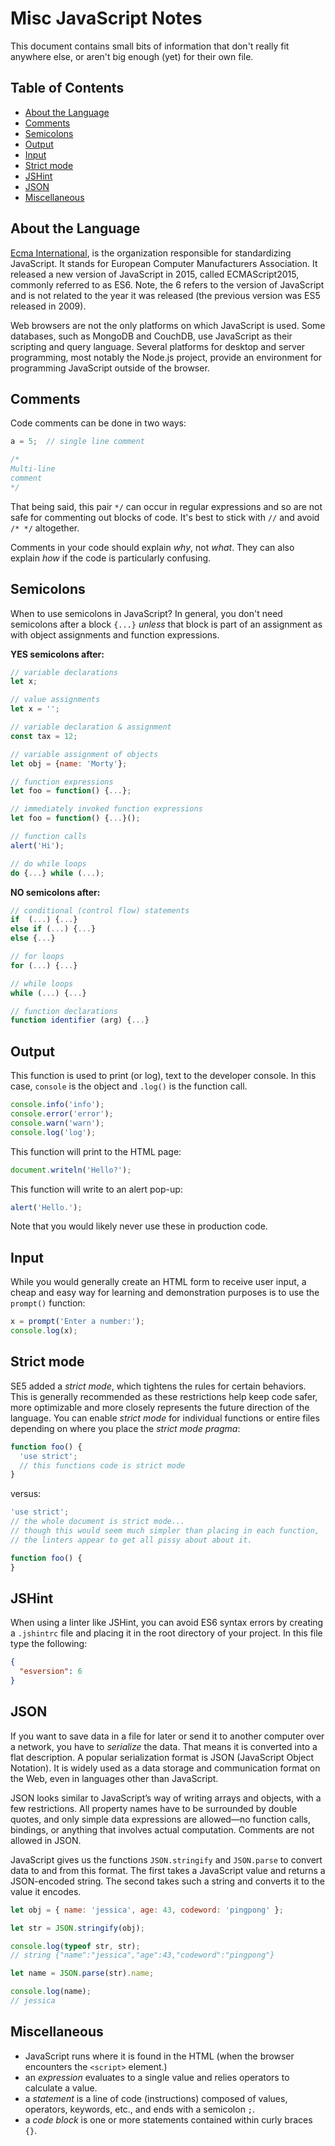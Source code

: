 # Misc JavaScript Notes

This document contains small bits of information that don't really fit anywhere else, or aren't big enough (yet) for their own file.

## Table of Contents

<!-- toc -->

- [About the Language](#about-the-language)
- [Comments](#comments)
- [Semicolons](#semicolons)
- [Output](#output)
- [Input](#input)
- [Strict mode](#strict-mode)
- [JSHint](#jshint)
- [JSON](#json)
- [Miscellaneous](#miscellaneous)

<!-- tocstop -->

## About the Language

[Ecma International](https://www.ecma-international.org/), is the organization responsible for standardizing JavaScript. It stands for European Computer Manufacturers Association. It released a new version of JavaScript in 2015, called ECMAScript2015, commonly referred to as ES6. Note, the 6 refers to the version of JavaScript and is not related to the year it was released (the previous version was ES5 released in 2009).

Web browsers are not the only platforms on which JavaScript is used. Some databases, such as MongoDB and CouchDB, use JavaScript as their scripting and query language. Several platforms for desktop and server programming, most notably the Node.js project, provide an environment for programming JavaScript outside of the browser.


## Comments
Code comments can be done in two ways:
```javascript
a = 5;  // single line comment

/*
Multi-line
comment
*/
```

That being said, this pair `*/` can occur in regular expressions and so are not safe for commenting out blocks of code. It's best to stick with `//` and avoid `/* */` altogether.

Comments in your code should explain *why*, not *what*. They can also explain *how* if the code is particularly confusing.


## Semicolons

When to use semicolons in JavaScript? In general, you don't need semicolons after a block `{...}` *unless* that block is part of an assignment as with object assignments and function expressions.

**YES semicolons after:**
```javascript
// variable declarations
let x;

// value assignments
let x = '';

// variable declaration & assignment
const tax = 12;

// variable assignment of objects
let obj = {name: 'Morty'};

// function expressions
let foo = function() {...};

// immediately invoked function expressions
let foo = function() {...}();

// function calls
alert('Hi');

// do while loops
do {...} while (...);
```

**NO semicolons after:**
```javascript
// conditional (control flow) statements
if  (...) {...}
else if (...) {...}
else {...}

// for loops
for (...) {...}

// while loops
while (...) {...}

// function declarations
function identifier (arg) {...}
```


## Output

This function is used to print (or log), text to the developer console. In this case, `console` is the object and `.log()` is the function call.

```javascript
console.info('info');
console.error('error');
console.warn('warn');
console.log('log');
```

This function will print to the HTML page:

```javascript
document.writeln('Hello?');
```

This function will write to an alert pop-up:
```javascript
alert('Hello.');
```

Note that you would likely never use these in production code.


## Input

While you would generally create an HTML form to receive user input, a cheap and easy way for learning and demonstration purposes is to use the `prompt()` function:

```javascript
x = prompt('Enter a number:');
console.log(x);
```


## Strict mode

SE5 added a *strict mode*, which tightens the rules for certain behaviors. This is generally recommended as these restrictions help keep code safer, more optimizable and more closely represents the future direction of the language. You can enable *strict mode* for individual functions or entire files depending on where you place the *strict mode pragma*:

```javascript
function foo() {
  'use strict';
  // this functions code is strict mode
}
```
versus:

```javascript
'use strict';
// the whole document is strict mode...
// though this would seem much simpler than placing in each function,
// the linters appear to get all pissy about about it.

function foo() {
}
```


## JSHint

When using a linter like JSHint, you can avoid ES6 syntax errors by creating a `.jshintrc` file and placing it in the root directory of your project. In this file type the following:

```json
{
  "esversion": 6
}
```


## JSON

If you want to save data in a file for later or send it to another computer over a network, you have to *serialize* the data. That means it is converted into a flat description. A popular serialization format is JSON (JavaScript Object Notation). It is widely used as a data storage and communication format on the Web, even in languages other than JavaScript.

JSON looks similar to JavaScript’s way of writing arrays and objects, with a few restrictions. All property names have to be surrounded by double quotes, and only simple data expressions are allowed—no function calls, bindings, or anything that involves actual computation. Comments are not allowed in JSON.

JavaScript gives us the functions `JSON.stringify` and `JSON.parse` to convert data to and from this format. The first takes a JavaScript value and returns a JSON-encoded string. The second takes such a string and converts it to the value it encodes.

```javascript
let obj = { name: 'jessica', age: 43, codeword: 'pingpong' };

let str = JSON.stringify(obj);

console.log(typeof str, str);
// string {"name":"jessica","age":43,"codeword":"pingpong"}

let name = JSON.parse(str).name;

console.log(name);
// jessica
```


## Miscellaneous

- JavaScript runs where it is found in the HTML (when the browser encounters the `<script>` element.)
- an *expression* evaluates to a single value and relies operators to calculate a value.
- a *statement* is a line of code (instructions) composed of values, operators, keywords, etc., and ends with a semicolon `;`.
- a *code block* is one or more statements contained within curly braces `{}`.
